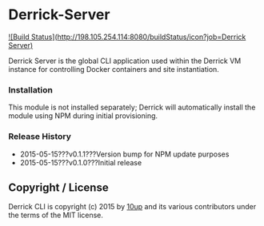 Derrick-Server
==============

[![Build Status](http://198.105.254.114:8080/buildStatus/icon?job=Derrick Server)](http://198.105.254.114:8080/job/Derrick%20Server/)

Derrick Server is the global CLI application used within the Derrick VM instance for controlling Docker containers and site instantiation.

### Installation

This module is not installed separately; Derrick will automatically install the module using NPM during initial provisioning.

### Release History

 * 2015-05-15???v0.1.1???Version bump for NPM update purposes
 * 2015-05-15???v0.1.0???Initial release

## Copyright / License

Derrick CLI is copyright (c) 2015 by [10up](http://10up.com) and its various contributors under the terms of the MIT license.